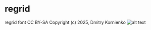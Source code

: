 # regrid
regrid font 
CC BY-SA
Copyright (c) 2025, Dmitry Kornienko
![alt text](https://github.com/martmai/regid/blob/main/plate_img.png?raw=true)
